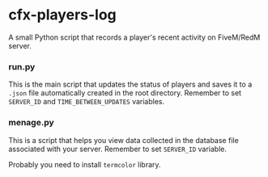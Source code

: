 # cfx-players-log
A small Python script that records a player's recent activity on FiveM/RedM server.

### run.py
This is the main script that updates the status of players and saves it to a `.json` file automatically created in the root directory.
Remember to set `SERVER_ID` and `TIME_BETWEEN_UPDATES` variables.

### menage.py
This is a script that helps you view data collected in the database file associated with your server.
Remember to set `SERVER_ID` variable.

Probably you need to install `termcolor` library.
